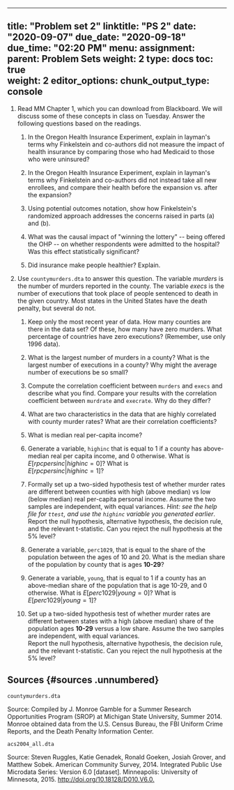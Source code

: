
---
title: "Problem set 2"
linktitle: "PS 2"
date: "2020-09-07"
due_date: "2020-09-18"
due_time: "02:20 PM"
menu:
  assignment:
    parent: Problem Sets
    weight: 2
type: docs
toc: true	
weight: 2
editor_options: 
  chunk_output_type: console
---

1.  Read MM Chapter 1, which you can download from Blackboard. We will
    discuss some of these concepts in class on Tuesday. Answer the
    following questions based on the readings.

    1.  In the Oregon Health Insurance Experiment, explain in layman's
        terms why Finkelstein and co-authors did not measure the impact
        of health insurance by comparing those who had Medicaid to those
        who were uninsured?

    2.  In the Oregon Health Insurance Experiment, explain in layman's
        terms why Finkelstein and co-authors did not instead take all
        new enrollees, and compare their health before the expansion vs.
        after the expansion?

    3.  Using potential outcomes notation, show how Finkelstein's
        randomized approach addresses the concerns raised in parts (a)
        and (b).

    4.  What was the causal impact of "winning the lottery" -- being
        offered the OHP -- on whether respondents were admitted to the
        hospital? Was this effect statistically significant?

    5.  Did insurance make people healthier? Explain.


3.  Use `countymurders.dta` to answer this question. The variable
    $murders$ is the number of murders reported in the county. The
    variable $execs$ is the number of executions that took place of
    people sentenced to death in the given country. Most states in the
    United States have the death penalty, but several do not.

    1.  Keep only the most recent year of data. How many counties are
        there in the data set? Of these, how many have zero murders.
        What percentage of countries have zero executions? (Remember,
        use only 1996 data).

    2.  What is the largest number of murders in a county? What is the
        largest number of executions in a county? Why might the average
        number of executions be so small?

    3.  Compute the correlation coefficient between `murders` and
        `execs` and describe what you find. Compare your results with
        the correlation coefficient between `murdrate` and `execrate`.
        Why do they differ?

    4.  What are two characteristics in the data that are highly
        correlated with county murder rates? What are their correlation
        coefficients?

    5.  What is median real per-capita income?

    6.  Generate a variable, `highinc` that is equal to 1 if a county
        has above-median real per capita income, and 0 otherwise. What
        is $E[rpcpersinc  | highinc =0]$? What is\
        $E[rpcpersinc | highinc =1]$?

    7.  Formally set up a two-sided hypothesis test of whether murder
        rates are different between counties with high (above median) vs
        low (below median) real per-capita personal income. Assume the
        two samples are independent, with equal variances. *Hint: see
        the help file for `ttest`, and use the `highinc` variable you
        generated earlier*.\
        Report the null hypothesis, alternative hypothesis, the decision
        rule, and the relevant t-statistic. Can you reject the null
        hypothesis at the 5% level?

    8.  Generate a variable, `perc1029`, that is equal to the share of
        the population between the ages of 10 and 20. What is the median
        share of the population by county that is ages **10-29**?

    9.  Generate a variable, `young`, that is equal to 1 if a county has
        an above-median share of the population that is age 10-29, and 0
        otherwise. What is $E[perc1029| young =0]$? What is
        $E[perc1029| young =1]$?

    10. Set up a two-sided hypothesis test of whether murder rates are
        different between states with a high (above median) share of the
        population ages **10-29** versus a low share. Assume the two
        samples are independent, with equal variances.\
        Report the null hypothesis, alternative hypothesis, the decision
        rule, and the relevant t-statistic. Can you reject the null
        hypothesis at the 5% level?

## Sources {#sources .unnumbered}

`countymurders.dta`

Source: Compiled by J. Monroe Gamble for a Summer Research Opportunities
Program (SROP) at Michigan State University, Summer 2014. Monroe
obtained data from the U.S. Census Bureau, the FBI Uniform Crime
Reports, and the Death Penalty Information Center.

`acs2004_all.dta`

Source: Steven Ruggles, Katie Genadek, Ronald Goeken, Josiah Grover, and
Matthew Sobek. American Community Survey, 2014. Integrated Public Use
Microdata Series: Version 6.0 \[dataset\]. Minneapolis: University of
Minnesota, 2015. <http://doi.org/10.18128/D010.V6.0.>
